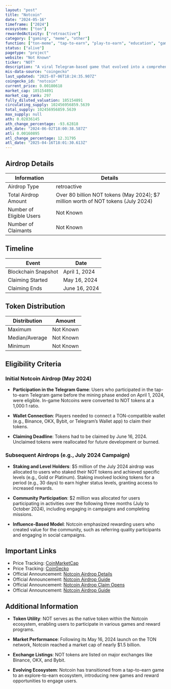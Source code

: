 ```yaml
---
layout: "post"
title: "Notcoin"
date: "2024-05-16"
timeframe: ["2024"]
ecosystem: ["ton"]
rewardedActivity: ["retroactive"]
category: ["gaming", "meme", "other"]
function: ["ton-meme", "tap-to-earn", "play-to-earn", "education", "gamefi"]
status: ["alive"]
pagetype: "project"
website: "Not Known"
ticker: "NOT"
description: "A viral Telegram-based game that evolved into a comprehensive gaming rewards platform on the TON blockchain."
mis-data-source: "coingecko"
last_updated: "2025-07-06T18:24:35.907Z"
coingecko_id: "notcoin"
current_price: 0.00180618
market_cap: 185154891
market_cap_rank: 297
fully_diluted_valuation: 185154891
circulating_supply: 102456956859.5639
total_supply: 102456956859.5639
max_supply: null
ath: 0.02836145
ath_change_percentage: -93.62818
ath_date: "2024-06-02T18:00:38.587Z"
atl: 0.00160895
atl_change_percentage: 12.31795
atl_date: "2025-04-16T18:01:30.613Z"
---
```


## Airdrop Details

| Information              | Details                                                                           |
| ------------------------ | --------------------------------------------------------------------------------- |
| Airdrop Type             | retroactive                                                                       |
| Total Airdrop Amount     | Over 80 billion NOT tokens (May 2024); $7 million worth of NOT tokens (July 2024) |
| Number of Eligible Users | Not Known                                                                         |
| Number of Claimants      | Not Known                                                                         |

## Timeline

| Event               | Date          |
| ------------------- | ------------- |
| Blockchain Snapshot | April 1, 2024 |
| Claiming Started    | May 16, 2024  |
| Claiming Ends       | June 16, 2024 |

## Token Distribution

| Distribution   | Amount    |
| -------------- | --------- |
| Maximum        | Not Known |
| Median/Average | Not Known |
| Minimum        | Not Known |

## Eligibility Criteria

### Initial Notcoin Airdrop (May 2024)

- **Participation in the Telegram Game**: Users who participated in the tap-to-earn Telegram game before the mining phase ended on April 1, 2024, were eligible. In-game Notcoins were converted to NOT tokens at a 1,000:1 ratio.

- **Wallet Connection**: Players needed to connect a TON-compatible wallet (e.g., Binance, OKX, Bybit, or Telegram’s Wallet app) to claim their tokens.

- **Claiming Deadline**: Tokens had to be claimed by June 16, 2024. Unclaimed tokens were reallocated for future development or burned.

### Subsequent Airdrops (e.g., July 2024 Campaign)

- **Staking and Level Holders**: $5 million of the July 2024 airdrop was allocated to users who staked their NOT tokens and achieved specific levels (e.g., Gold or Platinum). Staking involved locking tokens for a period (e.g., 30 days) to earn higher status levels, granting access to increased rewards.

- **Community Participation**: $2 million was allocated for users participating in activities over the following three months (July to October 2024), including engaging in campaigns and completing missions.

- **Influence-Based Model**: Notcoin emphasized rewarding users who created value for the community, such as referring quality participants and engaging in social campaigns.

## Important Links

- Price Tracking: [CoinMarketCap](https://coinmarketcap.com/currencies/notcoin)
- Price Tracking: [CoinGecko](https://www.coingecko.com/en/coins/notcoin)
- Official Announcement: [Notcoin Airdrop Details](https://coinspredictions.com/notcoin-airdrop-everything-you-need-to-know/)
- Official Announcement: [Notcoin Airdrop Guide](https://bitpinas.com/learn-how-to-guides/notcoin-airdrop-guide/)
- Official Announcement: [Notcoin Airdrop Claim Opens](https://decrypt.co/230661/notcoin-airdrop-claim-opens-binance-users-stake-14-billion)
- Official Announcement: [Notcoin Airdrop Guide](https://medium.com/@pevekyka/notcoin-airdrop-tutorial-your-tokens-d1ccba58b5ab)

## Additional Information

- **Token Utility**: NOT serves as the native token within the Notcoin ecosystem, enabling users to participate in various games and reward programs.

- **Market Performance**: Following its May 16, 2024 launch on the TON network, Notcoin reached a market cap of nearly $1.5 billion.

- **Exchange Listings**: NOT tokens are listed on major exchanges like Binance, OKX, and Bybit.

- **Evolving Ecosystem**: Notcoin has transitioned from a tap-to-earn game to an explore-to-earn ecosystem, introducing new games and reward opportunities to engage users.